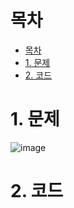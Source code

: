 # 목차
- [목차](#목차)
- [1. 문제](#1-문제)
- [2. 코드](#2-코드)

# 1. 문제

![image](https://user-images.githubusercontent.com/71534090/133096469-bbdb6bcc-b729-403a-a7d8-1ae95b3d52a9.png)


# 2. 코드